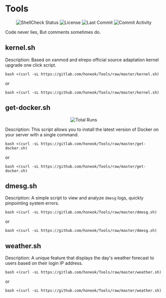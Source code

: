 # Tools

<p align="center">
<img src="https://github.com/honeok/Tools/actions/workflows/shellcheck.yml/badge.svg" alt="ShellCheck Status" />
<img src="https://img.shields.io/github/license/honeok/Tools.svg?style=flat" alt="License" />
<img src="https://img.shields.io/github/last-commit/honeok/Tools?style=flat" alt="Last Commit" />
<img src="https://img.shields.io/github/commit-activity/m/honeok/Tools.svg?style=flat" alt="Commit Activity" />
</p>

Code never lies, But comments sometimes do.

## kernel.sh

Description: Based on xanmod and elrepo official source adaptation kernel upgrade one click script.

```shell
bash <(curl -sL https://gitlab.com/honeok/Tools/raw/master/kernel.sh)
```
or
```shell
bash <(curl -sL https://github.com/honeok/Tools/raw/master/kernel.sh)
```

## get-docker.sh

<p align="center">
<img src="https://hits.honeok.com/get-docker.svg?action=view&count_bg=%2379C83D&title_bg=%23555555&title=Hits&edge_flat=flase" alt="Total Runs"/>
</p>

Description: This script allows you to install the latest version of Docker on your server with a single command.

```shell
bash <(curl -sL https://gitlab.com/honeok/Tools/raw/master/get-docker.sh)
```
or
```shell
bash <(curl -sL https://github.com/honeok/Tools/raw/master/get-docker.sh)
```

## dmesg.sh

Description: A simple script to view and analyze `dmesg` logs, quickly pinpointing system errors.

```shell
bash <(curl -sL https://gitlab.com/honeok/Tools/raw/master/dmesg.sh)
```
or
```shell
bash <(curl -sL https://github.com/honeok/Tools/raw/master/dmesg.sh)
```

## weather.sh

Description: A unique feature that displays the day's weather forecast to users based on their login IP address.

```shell
bash <(curl -sL https://gitlab.com/honeok/Tools/raw/master/weather.sh)
```
or
```shell
bash <(curl -sL https://github.com/honeok/Tools/raw/master/weather.sh)
```
